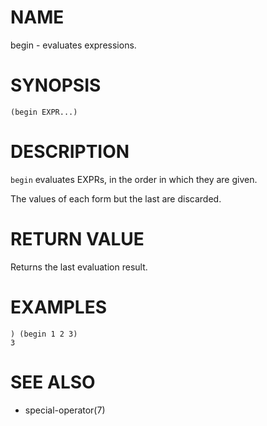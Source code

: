# NAME
begin - evaluates expressions.

# SYNOPSIS

    (begin EXPR...)

# DESCRIPTION
`begin` evaluates EXPRs, in the order in which they are given.

The values of each form but the last are discarded.

# RETURN VALUE
Returns the last evaluation result.

# EXAMPLES

    ) (begin 1 2 3)
    3

# SEE ALSO
- special-operator(7)
